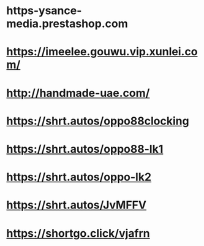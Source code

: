 # https-ysance-media.prestashop.com
# https://imeelee.gouwu.vip.xunlei.com/
# http://handmade-uae.com/
# https://shrt.autos/oppo88clocking
# https://shrt.autos/oppo88-lk1
# https://shrt.autos/oppo-lk2
# https://shrt.autos/JvMFFV
# https://shortgo.click/vjafrn
